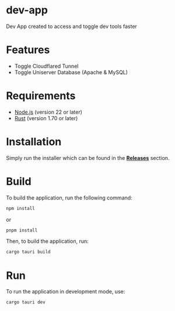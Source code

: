 # dev-app

Dev App created to access and toggle dev tools faster

# Features

- Toggle Cloudflared Tunnel
- Toggle Uniserver Database (Apache & MySQL)

# Requirements

- [Node.js](https://nodejs.org/) (version 22 or later)
- [Rust](https://www.rust-lang.org/) (version 1.70 or later)

# Installation

Simply run the installer which can be found in the [**Releases**](https://github.com/Darco2903/dev-app/releases) section.

# Build

To build the application, run the following command:

```bash
npm install
```

or

```bash
pnpm install
```

Then, to build the application, run:

```bash
cargo tauri build
```

# Run

To run the application in development mode, use:

```bash
cargo tauri dev
```
